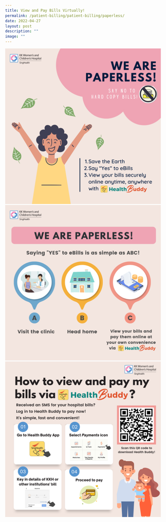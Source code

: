 ```yaml
---
title: View and Pay Bills Virtually!
permalink: /patient-billing/patient-billing/paperless/
date: 2022-04-27
layout: post
description: ""
image: ""
---
```

<img src="images/resourcetwo1.png">
<br>
<img src="images/resourcetwo2.png">
<br>
<img src="images/resourcetwo3.png">